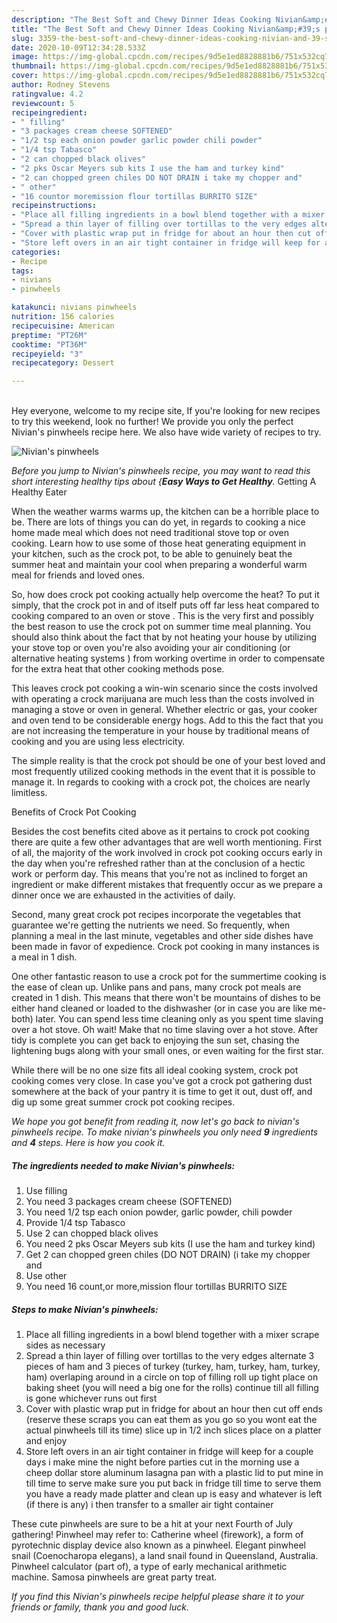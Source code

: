 ```yaml
---
description: "The Best Soft and Chewy Dinner Ideas Cooking Nivian&amp;#39;s pinwheels"
title: "The Best Soft and Chewy Dinner Ideas Cooking Nivian&amp;#39;s pinwheels"
slug: 3359-the-best-soft-and-chewy-dinner-ideas-cooking-nivian-and-39-s-pinwheels
date: 2020-10-09T12:34:28.533Z
image: https://img-global.cpcdn.com/recipes/9d5e1ed8828881b6/751x532cq70/nivians-pinwheels-recipe-main-photo.jpg
thumbnail: https://img-global.cpcdn.com/recipes/9d5e1ed8828881b6/751x532cq70/nivians-pinwheels-recipe-main-photo.jpg
cover: https://img-global.cpcdn.com/recipes/9d5e1ed8828881b6/751x532cq70/nivians-pinwheels-recipe-main-photo.jpg
author: Rodney Stevens
ratingvalue: 4.2
reviewcount: 5
recipeingredient:
- " filling"
- "3 packages cream cheese SOFTENED"
- "1/2 tsp each onion powder garlic powder chili powder"
- "1/4 tsp Tabasco"
- "2 can chopped black olives"
- "2 pks Oscar Meyers sub kits I use the ham and turkey kind"
- "2 can chopped green chiles DO NOT DRAIN i take my chopper and"
- " other"
- "16 countor moremission flour tortillas BURRITO SIZE"
recipeinstructions:
- "Place all filling ingredients in a bowl blend together with a mixer scrape sides as necessary"
- "Spread a thin layer of filling over tortillas to the very edges alternate 3 pieces of ham and 3 pieces of turkey (turkey, ham, turkey, ham, turkey, ham) overlaping around in a circle on top of filling roll up tight place on baking sheet (you will need a big one for the rolls) continue till all filling is gone whichever runs out first"
- "Cover with plastic wrap put in fridge for about an hour then cut off ends (reserve these scraps you can eat them as you go so you wont eat the actual pinwheels till its time) slice up in 1/2 inch slices place on a platter and enjoy"
- "Store left overs in an air tight container in fridge will keep for a couple days i make mine the night before parties cut in the morning use a cheep dollar store aluminum lasagna pan with a plastic lid to put mine in till time to serve make sure you put back in fridge till time to serve them you have a ready made platter and clean up is easy and whatever is left (if there is any) i then transfer to a smaller air tight container"
categories:
- Recipe
tags:
- nivians
- pinwheels

katakunci: nivians pinwheels 
nutrition: 156 calories
recipecuisine: American
preptime: "PT26M"
cooktime: "PT36M"
recipeyield: "3"
recipecategory: Dessert

---
```

<br>
Hey everyone, welcome to my recipe site, If you're looking for new recipes to try this weekend, look no further! We provide you only the perfect Nivian&#39;s pinwheels recipe here. We also have wide variety of recipes to try.
<br>


![Nivian&#39;s pinwheels](https://img-global.cpcdn.com/recipes/9d5e1ed8828881b6/751x532cq70/nivians-pinwheels-recipe-main-photo.jpg)

<i>Before you jump to Nivian&#39;s pinwheels recipe, you may want to read this short interesting healthy tips about {<strong>Easy Ways to Get Healthy</strong>.</i>
Getting A Healthy Eater


When the weather warms warms up, the kitchen can be a horrible place to be. There are lots of things you can do yet, in regards to cooking a nice home made meal which does not need traditional stove top or oven cooking. Learn how to use some of those heat generating equipment in your kitchen, such as the crock pot, to be able to genuinely beat the summer heat and maintain your cool when preparing a wonderful warm meal for friends and loved ones.

So, how does crock pot cooking actually help overcome the heat? To put it simply, that the crock pot in and of itself puts off far less heat compared to cooking compared to an oven or stove . This is the very first and possibly the best reason to use the crock pot on summer time meal planning. You should also think about the fact that by not heating your house by utilizing your stove top or oven you're also avoiding your air conditioning (or alternative heating systems ) from working overtime in order to compensate for the extra heat that other cooking methods pose.

This leaves crock pot cooking a win-win scenario since the costs involved with operating a crock marijuana are much less than the costs involved in managing a stove or oven in general. Whether electric or gas, your cooker and oven tend to be considerable energy hogs. Add to this the fact that you are not increasing the temperature in your house by traditional means of cooking and you are using less electricity.

 The simple reality is that the crock pot should be one of your best loved and most frequently utilized cooking methods in the event that it is possible to manage it. In regards to cooking with a crock pot, the choices are nearly limitless.  

Benefits of Crock Pot Cooking

Besides the cost benefits cited above as it pertains to crock pot cooking there are quite a few other advantages that are well worth mentioning. First of all, the majority of the work involved in crock pot cooking occurs early in the day when you're refreshed rather than at the conclusion of a hectic work or perform day. This means that you're not as inclined to forget an ingredient or make different mistakes that frequently occur as we prepare a dinner once we are exhausted in the activities of daily.

Second, many great crock pot recipes incorporate the vegetables that guarantee we're getting the nutrients we need. So frequently, when planning a meal in the last minute, vegetables and other side dishes have been made in favor of expedience. Crock pot cooking in many instances is a meal in 1 dish.

One other fantastic reason to use a crock pot for the summertime cooking is the ease of clean up.  Unlike pans and pans, many crock pot meals are created in 1 dish. This means that there won't be mountains of dishes to be either hand cleaned or loaded to the dishwasher (or in case you are like me-both) later. You can spend less time cleaning only as you spent time slaving over a hot stove. Oh wait! Make that no time slaving over a hot stove. After tidy is complete you can get back to enjoying the sun set, chasing the lightening bugs along with your small ones, or even waiting for the first star.

While there will be no one size fits all ideal cooking system, crock pot cooking comes very close. In case you've got a crock pot gathering dust somewhere at the back of your pantry it is time to get it out, dust off, and dig up some great summer crock pot cooking recipes.


<i>We hope you got benefit from reading it, now let's go back to nivian&#39;s pinwheels recipe. To make nivian&#39;s pinwheels you only need <strong>9</strong> ingredients and <strong>4</strong> steps. Here is how you cook it.
</i>

##### The ingredients needed to make Nivian&#39;s pinwheels:

1. Use  filling
1. You need 3 packages cream cheese (SOFTENED)
1. You need 1/2 tsp each onion powder, garlic powder, chili powder
1. Provide 1/4 tsp Tabasco
1. Use 2 can chopped black olives
1. You need 2 pks Oscar Meyers sub kits (I use the ham and turkey kind)
1. Get 2 can chopped green chiles (DO NOT DRAIN) (i take my chopper and
1. Use  other
1. You need 16 count,or more,mission flour tortillas BURRITO SIZE


##### Steps to make Nivian&#39;s pinwheels:

1. Place all filling ingredients in a bowl blend together with a mixer scrape sides as necessary
1. Spread a thin layer of filling over tortillas to the very edges alternate 3 pieces of ham and 3 pieces of turkey (turkey, ham, turkey, ham, turkey, ham) overlaping around in a circle on top of filling roll up tight place on baking sheet (you will need a big one for the rolls) continue till all filling is gone whichever runs out first
1. Cover with plastic wrap put in fridge for about an hour then cut off ends (reserve these scraps you can eat them as you go so you wont eat the actual pinwheels till its time) slice up in 1/2 inch slices place on a platter and enjoy
1. Store left overs in an air tight container in fridge will keep for a couple days i make mine the night before parties cut in the morning use a cheep dollar store aluminum lasagna pan with a plastic lid to put mine in till time to serve make sure you put back in fridge till time to serve them you have a ready made platter and clean up is easy and whatever is left (if there is any) i then transfer to a smaller air tight container


These cute pinwheels are sure to be a hit at your next Fourth of July gathering! Pinwheel may refer to: Catherine wheel (firework), a form of pyrotechnic display device also known as a pinwheel. Elegant pinwheel snail (Coenocharopa elegans), a land snail found in Queensland, Australia. Pinwheel calculator (part of), a type of early mechanical arithmetic machine. Samosa pinwheels are great party treat. 

<i>If you find this Nivian&#39;s pinwheels recipe helpful please share it to your friends or family, thank you and good luck.</i>
